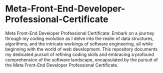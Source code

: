 # Meta-Front-End-Developer-Professional-Certificate
Meta Front-End Developer Professional Certificate: Embark on a journey through my coding evolution as I delve into the realm of data structures, algorithms, and the intricate workings of software engineering, all while beginning with the world of web development. This repository documents my dedicated pursuit of refining coding skills and embracing a profound comprehension of the software landscape, encapsulated by the pursuit of the Meta Front-End Developer Professional Certificate.
